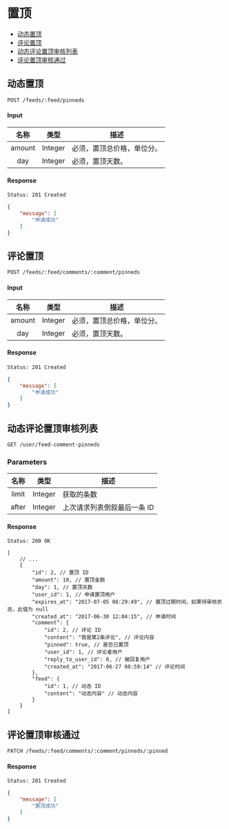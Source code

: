 # 置顶

- [动态置顶](#动态置顶)
- [评论置顶](#评论置顶)
- [动态评论置顶审核列表](#动态评论置顶审核列表)
- [评论置顶审核通过](#评论置顶审核通过)

## 动态置顶

```
POST /feeds/:feed/pinneds
```

#### Input

| 名称 | 类型 | 描述 |
|:----:|:----:|----|
| amount | Integer | 必须，置顶总价格，单位分。 |
| day | Integer | 必须，置顶天数。|

#### Response

```
Status: 201 Created
```
```json
{
    "message": [
        "申请成功"
    ]
}
```

## 评论置顶

```
POST /feeds/:feed/comments/:comment/pinneds
```

#### Input

| 名称 | 类型 | 描述 |
|:----:|:----:|----|
| amount | Integer | 必须，置顶总价格，单位分。 |
| day | Integer | 必须，置顶天数。|

#### Response

```
Status: 201 Created
```
```json
{
    "message": [
        "申请成功"
    ]
}
```

## 动态评论置顶审核列表

```
GET /user/feed-comment-pinneds
```

### Parameters

| 名称 | 类型 | 描述 |
|:----:|:----:|----|
| limit | Integer | 获取的条数 |
| after | Integer | 上次请求列表倒叙最后一条 ID |

#### Response

```
Status: 200 OK
```
```json5
[
    // ...
    {
        "id": 2, // 置顶 ID
        "amount": 10, // 置顶金额
        "day": 1, // 置顶天数
        "user_id": 1, // 申请置顶用户
        "expires_at": "2017-07-05 08:29:49", // 置顶过期时间，如果待审核状态，此值为 null
        "created_at": "2017-06-30 12:04:15", // 申请时间
        "comment": {
            "id": 2, // 评论 ID
            "content": "我是第2条评论", // 评论内容
            "pinned": true, // 是否已置顶
            "user_id": 1, // 评论者用户
            "reply_to_user_id": 0, // 被回复用户
            "created_at": "2017-06-27 08:59:14" // 评论时间
        },
        "feed": {
            "id": 1, // 动态 ID
            "content": "动态内容" // 动态内容
        }
    }
]
```

## 评论置顶审核通过

```
PATCH /feeds/:feed/comments/:comment/pinneds/:pinned
```

#### Response

```
Status: 201 Created
```
```json
{
    "message": [
        "置顶成功"
    ]
}
```

